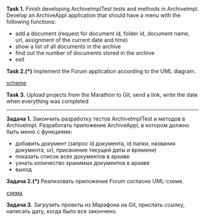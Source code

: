 **Task 1.**
Finish developing ArchiveImplTest tests and methods in ArchiveImpl.
Develop an ArchiveAppl application that should have a menu with the following functions:
- add a document (request for document id, folder id, document name, url, assignment of the current date and time)
- show a list of all documents in the archive
- find out the number of documents stored in the archive
- exit

**Task 2.(*)**
Implement the Forum application according to the UML diagram.

[scheme](https://github.com/ait-tr/cohort34.3/blob/main/basic_programming/lesson_41/code/forum.jpg)

**Task 3.**
Upload projects from the Marathon to Git, send a link, write the date when everything was completed

___________________________________________________


**Задача 1.**
Закончить разработку тестов ArchiveImplTest и методов в ArchiveImpl.
Разработать приложение ArchiveAppl, в котором должно быть меню с функциями:
- добавить документ (запрос id документа, id папки, названия документа, url, присвоение текущей даты и времени)
- показать список всех документов в архиве 
- узнать количество хранимых документов в архиве
- выход

**Задача 2.(*)**
Реализовать приложение Forum согласно UML-схеме.

[схема](https://github.com/ait-tr/cohort34.3/blob/main/basic_programming/lesson_41/code/forum.jpg)

**Задача 3.**
Загрузить проекты из Марафона на Git, прислать ссылку, написать дату, когда было все закончено.









